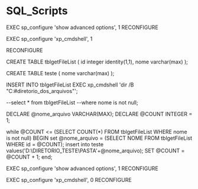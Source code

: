 # SQL_Scripts


EXEC sp_configure 'show advanced options', 1
RECONFIGURE


EXEC sp_configure 'xp_cmdshell', 1

RECONFIGURE


CREATE TABLE tblgetFileList
(
   id integer identity(1,1),
   nome varchar(max)
);

CREATE TABLE teste
(
   nome varchar(max)
);

INSERT INTO tblgetFileList 
EXEC xp_cmdshell 'dir /B "C:#diretorio_dos_arquivos"';

--select * from tblgetFileList
--where nome is not null;


DECLARE @nome_arquivo VARCHAR(MAX);
DECLARE @COUNT INTEGER = 1;

while @COUNT <= (SELECT COUNT(*) FROM tblgetFileList WHERE nome is not null)
BEGIN
     set @nome_arquivo = (SELECT NOME FROM tblgetFileList WHERE id = @COUNT);
	 insert into teste values('D:\DIRETORIO_TESTE\PASTA\'+@nome_arquivo);
	SET @COUNT = @COUNT + 1;
end;

EXEC sp_configure 'show advanced options', 1
RECONFIGURE

EXEC sp_configure 'xp_cmdshell', 0
RECONFIGURE
